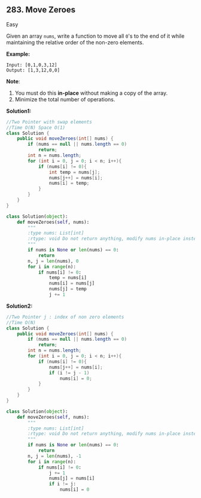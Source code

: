 ## 283. Move Zeroes

Easy

Given an array `nums`, write a function to move all `0`'s to the end of it while maintaining the relative order of the non-zero elements.

**Example:**

```
Input: [0,1,0,3,12]
Output: [1,3,12,0,0]
```

**Note**:

1. You must do this **in-place** without making a copy of the array.
2. Minimize the total number of operations.

**Solution1:**

```java
//Two Pointer with swap elements
//Time O(N) Space O(1)
class Solution {
    public void moveZeroes(int[] nums) {
        if (nums == null || nums.length == 0)
            return;
        int n = nums.length;
        for (int i = 0, j = 0; i < n; i++){
            if (nums[i] != 0){
                int temp = nums[j];
                nums[j++] = nums[i];
                nums[i] = temp;
            }
        }
    }
}
```

```python
class Solution(object):
    def moveZeroes(self, nums):
        """
        :type nums: List[int]
        :rtype: void Do not return anything, modify nums in-place instead.
        """
        if nums is None or len(nums) == 0:
            return
        n, j = len(nums), 0
        for i in range(n):
            if nums[i] != 0:
                temp = nums[i]
                nums[i] = nums[j]
                nums[j] = temp
                j += 1
```



**Solution2:**

```java
//Two Pointer j : index of non zero elements
//Time O(N)
class Solution {
    public void moveZeroes(int[] nums) {
        if (nums == null || nums.length == 0)
            return;
        int n = nums.length;
        for (int i = 0, j = 0; i < n; i++){
            if (nums[i] != 0){
                nums[j++] = nums[i];
                if (i != j - 1)
                    nums[i] = 0;
            }
        }
    }
}
```

```python
class Solution(object):
    def moveZeroes(self, nums):
        """
        :type nums: List[int]
        :rtype: void Do not return anything, modify nums in-place instead.
        """
        if nums is None or len(nums) == 0:
            return
        n, j = len(nums), -1
        for i in range(n):
            if nums[i] != 0:
                j += 1
                nums[j] = nums[i]
                if i != j:
                    nums[i] = 0
```



